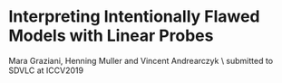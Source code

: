 # Interpreting Intentionally Flawed Models with Linear Probes
Mara Graziani, Henning Muller and Vincent Andrearczyk \\
submitted to SDVLC at ICCV2019

